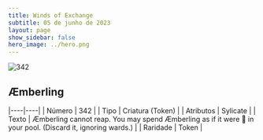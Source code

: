 ```yaml
---
title: Winds of Exchange
subtitle: 05 de junho de 2023
layout: page
show_sidebar: false
hero_image: ../hero.png
---
```


![342](https://mastervault-storage-prod.s3.amazonaws.com/media/card_front/en/600_342_55e6d2fcaa08_en.png)


## Æmberling

|----|----|
| Número | 342 |
| Tipo | Criatura (Token) |
| Atributos | Sylicate |
| Texto | Æmberling cannot reap. You may spend Æmberling as if it were  in your pool. (Discard it, ignoring wards.)  |
| Raridade | Token |
